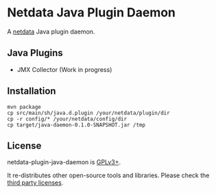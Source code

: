 # Netdata Java Plugin Daemon

A [netdata](https://github.com/firehol/netdata) Java plugin daemon.

## Java Plugins

- JMX Collector (Work in progress)

## Installation

```
mvn package
cp src/main/sh/java.d.plugin /your/netdata/plugin/dir
cp -r config/* /your/netdata/config/dir
cp target/java-daemon-0.1.0-SNAPSHOT.jar /tmp
```

## License

netdata-plugin-java-daemon is [GPLv3+](LICENSE).

It re-distributes other open-source tools and libraries. Please check the [third party licenses](LICENSE-REDISTRIBUTED.md).